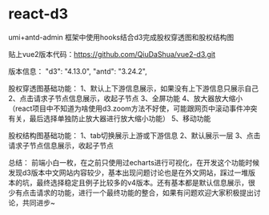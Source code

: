 # react-d3
umi+antd-admin 框架中使用hooks结合d3完成股权穿透图和股权结构图

贴上vue2版本代码：https://github.com/QiuDaShua/vue2-d3.git


版本信息：
"d3": "4.13.0",
"antd": "3.24.2",

股权穿透图基础功能：
1、默认上下游信息展示，如果没有上下游信息只展示自己
2、点击请求子节点信息展示，收起子节点
3、全屏功能
4、放大器放大缩小（react项目中不知道为啥使用d3.zoom方法不好使，可能跟网页中滚动事件冲突有关，最后选择单独防止放大器进行放大缩小功能）
5、移动功能

股权结构图基础功能：
1、tab切换展示上游或下游信息
2、默认展示一层
3、点击请求子节点信息展示，收起子节点

总结：
前端小白一枚，在之前只使用过echarts进行可视化，在开发这个功能时候发现d3版本中文网站内容较少，基本出现问题讨论也是在外文网站，踩过一堆版本的坑，最终选择稳定且例子比较多的v4版本。还有基本都是默认信息展示，很少有点击请求的功能，进行一个最终功能的整合，如果有问题欢迎大家积极提出讨论，共同进步~
